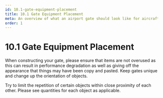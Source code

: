 ```yaml
---
id: 10.1-gate-equipment-placement
title: 10.1 Gate Equipment Placement
meta: An overview of what an airport gate should look like for aircraft when using the Scenery Editor within Infinite Flight.
order: 1
---
```




# 10.1 Gate Equipment Placement



When constructing your gate, please ensure that items are not overused as this can result in performance degradation as well as giving off the appearance that things may have been copy and pasted. Keep gates unique and change up the orientation of objects. 



Try to limit the repetition of certain objects within close proximity of each other. Please see quantities for each object as applicable.
